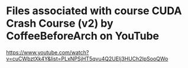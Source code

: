 # Files associated with course CUDA Crash Course (v2) by CoffeeBeforeArch on YouTube

https://www.youtube.com/watch?v=cuCWbztXk4Y&list=PLxNPSjHT5qvu4Q2UElj3HUCh2lpSooQWo
